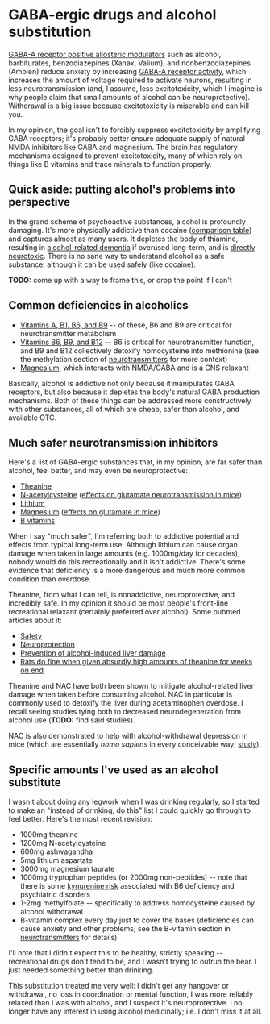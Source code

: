 # GABA-ergic drugs and alcohol substitution
[GABA-A receptor positive allosteric modulators](https://en.wikipedia.org/wiki/GABAA_receptor_positive_allosteric_modulator) such as alcohol, barbiturates, benzodiazepines (Xanax, Valium), and nonbenzodiazepines (Ambien) reduce anxiety by increasing [GABA-A receptor activity](https://en.wikipedia.org/wiki/GABAA_receptor), which increases the amount of voltage required to activate neurons, resulting in less neurotransmission (and, I assume, less excitotoxicity, which I imagine is why people claim that small amounts of alcohol can be neuroprotective). Withdrawal is a big issue because excitotoxicity is miserable and can kill you.

In my opinion, the goal isn't to forcibly suppress excitotoxicity by amplifying GABA receptors; it's probably better ensure adequate supply of natural NMDA inhibitors like GABA and magnesium. The brain has regulatory mechanisms designed to prevent excitotoxicity, many of which rely on things like B vitamins and trace minerals to function properly.


## Quick aside: putting alcohol's problems into perspective
In the grand scheme of psychoactive substances, alcohol is profoundly damaging. It's more physically addictive than cocaine ([comparison table](https://en.wikipedia.org/wiki/Substance_dependence#Dependence_potential)) and captures almost as many users. It depletes the body of thiamine, resulting in [alcohol-related dementia](https://en.wikipedia.org/wiki/Alcohol-related_dementia) if overused long-term, and is [directly neurotoxic](https://en.wikipedia.org/wiki/Alcohol-related_brain_damage). There is no sane way to understand alcohol as a safe substance, although it can be used safely (like cocaine).

**TODO:** come up with a way to frame this, or drop the point if I can't


## Common deficiencies in alcoholics
+ [Vitamins A, B1, B6, and B9](https://pubmed.ncbi.nlm.nih.gov/3544907/) -- of these, B6 and B9 are critical for neurotransmitter metabolism
+ [Vitamins B6, B9, and B12](https://pubmed.ncbi.nlm.nih.gov/10758367/) -- B6 is critical for neurotransmitter function, and B9 and B12 collectively detoxify homocysteine into methionine (see the methylation section of [neurotransmitters](neurotransmitters.md) for more context)
+ [Magnesium](https://pubmed.ncbi.nlm.nih.gov/7836619/), which interacts with NMDA/GABA and is a CNS relaxant

Basically, alcohol is addictive not only because it manipulates GABA receptors, but also because it depletes the body's natural GABA production mechanisms. Both of these things can be addressed more constructively with other substances, all of which are cheap, safer than alcohol, and available OTC.


## Much safer neurotransmission inhibitors
Here's a list of GABA-ergic substances that, in my opinion, are far safer than alcohol, feel better, and may even be neuroprotective:

+ [Theanine](https://en.wikipedia.org/wiki/Theanine)
+ [N-acetylcysteine](https://en.wikipedia.org/wiki/Acetylcysteine) ([effects on glutamate neurotransmission in mice](https://pubmed.ncbi.nlm.nih.gov/29985009/))
+ [Lithium](https://pubmed.ncbi.nlm.nih.gov/2868724/)
+ [Magnesium](https://en.wikipedia.org/wiki/Magnesium_in_biology) ([effects on glutamate in mice](https://pubmed.ncbi.nlm.nih.gov/18799816/))
+ [B vitamins](https://www.researchgate.net/publication/311242581_Relation_between_vitamins_of_the_b_complex_GABA_and_glutamate_and_their_role_in_neurocognitive_disorders_-Brief_review)

When I say "much safer", I'm referring both to addictive potential and effects from typical long-term use. Although lithium can cause organ damage when taken in large amounts (e.g. 1000mg/day for decades), nobody would do this recreationally and it isn't addictive. There's some evidence that deficiency is a more dangerous and much more common condition than overdose.

Theanine, from what I can tell, is nonaddictive, neuroprotective, and incredibly safe. In my opinion it should be most people's front-line recreational relaxant (certainly preferred over alcohol). Some pubmed articles about it:

+ [Safety](https://pubmed.ncbi.nlm.nih.gov/26192072/)
+ [Neuroprotection](https://pubmed.ncbi.nlm.nih.gov/31145971/)
+ [Prevention of alcohol-induced liver damage](https://pubmed.ncbi.nlm.nih.gov/16141543/)
+ [Rats do fine when given absurdly high amounts of theanine for weeks on end](https://www.sciencedirect.com/science/article/abs/pii/S0278691506000949)

Theanine and NAC have both been shown to mitigate alcohol-related liver damage when taken before consuming alcohol. NAC in particular is commonly used to detoxify the liver during acetaminophen overdose. I recall seeing studies tying both to decreased neurodegeneration from alcohol use (**TODO:** find said studies).

NAC is also demonstrated to help with alcohol-withdrawal depression in mice (which are essentially _homo sapiens_ in every conceivable way; [study](https://pubmed.ncbi.nlm.nih.gov/29704590/)).


## Specific amounts I've used as an alcohol substitute
I wasn't about doing any legwork when I was drinking regularly, so I started to make an "instead of drinking, do this" list I could quickly go through to feel better. Here's the most recent revision:

+ 1000mg theanine
+ 1200mg N-acetylcysteine
+ 600mg ashwagandha
+ 5mg lithium aspartate
+ 3000mg magnesium taurate
+ 1000mg tryptophan peptides (or 2000mg non-peptides) -- note that there is some [kynurenine risk](https://en.wikipedia.org/wiki/Kynurenine) associated with B6 deficiency and psychiatric disorders
+ 1-2mg methylfolate -- specifically to address homocysteine caused by alcohol withdrawal
+ B-vitamin complex every day just to cover the bases (deficiencies can cause anxiety and other problems; see the B-vitamin section in [neurotransmitters](neurotransmitters.md) for details)

I'll note that I didn't expect this to be healthy, strictly speaking -- recreational drugs don't tend to be, and I wasn't trying to outrun the bear. I just needed something better than drinking.

This substitution treated me very well: I didn't get any hangover or withdrawal, no loss in coordination or mental function, I was more reliably relaxed than I was with alcohol, and I suspect it's neuroprotective. I no longer have any interest in using alcohol medicinally; i.e. I don't miss it at all.
